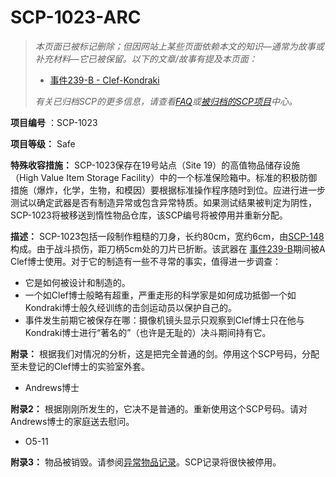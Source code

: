 # SCP-1023-ARC
                        



> *本页面已被标记删除；但因网站上某些页面依赖本文的知识—通常为故事或补充材料—它已被保留。以下的文章/故事有提及本页面：* 
> 
> - [事件239-B - Clef-Kondraki](//scp-wiki-cn.wikidot.com/incident-239-b-clef-kondraki)
> 
> *有关已归档SCP的更多信息，请查看[FAQ](//scp-wiki-cn.wikidot.com/faq)或[被归档的SCP项目](//scp-wiki-cn.wikidot.com/archived-scps)中心。* 
> 

**项目编号** ：SCP-1023

**项目等级：** Safe

**特殊收容措施：** SCP-1023保存在19号站点（Site 19）的高值物品储存设施（High Value Item Storage Facility）中的一个标准保险箱中。标准的积极防御措施（爆炸，化学，生物，和模因）要根据标准操作程序随时到位。应进行进一步测试以确定武器是否有制造异常或包含异常特质。如果测试结果被判定为阴性，SCP-1023将被移送到惰性物品仓库，该SCP编号将被停用并重新分配。

**描述：** SCP-1023包括一段制作粗糙的刀身，长约80cm，宽约6cm，由[SCP-148](//scp-wiki-cn.wikidot.com/scp-148)构成。由于战斗损伤，距刀柄5cm处的刀片已折断。该武器在 [事件239-B](//scp-wiki-cn.wikidot.com/incident-239-b-clef-kondraki)期间被A Clef博士使用。对于它的制造有一些不寻常的事实，值得进一步调查：

- 它是如何被设计和制造的。
- 一个如Clef博士般略有超重，严重走形的科学家是如何成功抵御一个如Kondraki博士般久经训练的击剑运动员以保护自己的。
- 事件发生前期它被保存在哪：摄像机镜头显示只观察到Clef博士只在他与Kondraki博士进行“著名的”（也许是无耻的）决斗期间持有它。

**附录：** 根据我们对情况的分析，这是把完全普通的剑。停用这个SCP号码，分配至未登记的Clef博士的实验室外套。
- Andrews博士

**附录2：** 根据刚刚所发生的，它决不是普通的。重新使用这个SCP号码。请对Andrews博士的家庭送去慰问。
- O5-11

**附录3：** 物品被销毁。请参阅[异常物品记录](//scp-wiki-cn.wikidot.com/log-of-anomalous-items)。SCP记录将很快被停用。



                    
